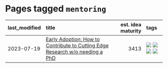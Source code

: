 # Pages tagged `mentoring`

|last_modified|title|est. idea maturity|tags
|:---|:---|---:|:---|
|2023-07-19|[Early Adoption: How to Contribute to Cutting Edge Research w/o needing a PhD](../early_adoption_and_fomo.md)|3413|[![](https://img.shields.io/badge/tag-career_advice-1ee399)](../tags/career_advice.md) [![](https://img.shields.io/badge/tag-early_adoption-49fd1a)](../tags/early_adoption.md) [![](https://img.shields.io/badge/tag-mentoring-6edb5)](../tags/mentoring.md) [![](https://img.shields.io/badge/tag-reddit-f1c85)](../tags/reddit.md)|